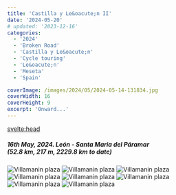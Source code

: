 ```yaml
---
title: 'Castilla y Le&oacute;n II'
date: '2024-05-20'
# updated: '2023-12-16'
categories:
  - '2024'
  - 'Broken Road'
  - 'Castilla y Le&oacute;n'
  - 'Cycle touring'
  - 'Le&oacute;n'
  - 'Meseta'
  - 'Spain'

coverImage: /images/2024/05/2024-05-14-131834.jpg
coverWidth: 16
coverHeight: 9
excerpt: 'Onward...'
---
```


<script>
	import Callout from '$lib/components/Callout.svelte'
  import Img from '$lib/components/Img.svelte'
</script>

<svelte:head>

<title>2024 Europe</title>
</svelte:head>

<section class="card">

<h5>
  	16th May, 2024.
  	Le&oacute;n - Santa Maria del P&aacute;ramar<br/>
    (52.8 km, 217 m, 2229.8 km to date)
</h5>

<Img
  src="/images/2024/05/2024-05-16-135248.jpg"
  alt="Villamanin plaza" 
/>
<Img
  src="/images/2024/05/2024-05-16-140830.jpg"
  alt="Villamanin plaza" 
/>
<Img
  src="/images/2024/05/2024-05-16-140930.jpg"
  alt="Villamanin plaza" 
/>
<Img
  src="/images/2024/05/2024-05-16-151818.jpg"
  alt="Villamanin plaza" 
/>
<Img
  src="/images/2024/05/2024-05-16-151832.jpg"
  alt="Villamanin plaza" 
/>
<Img
  src="/images/2024/05/2024-05-16-171435.jpg"
  alt="Villamanin plaza" 
/>
<Img
  src="/images/2024/05/2024-05-16-171617.jpg"
  alt="Villamanin plaza" 
/>
<Img
  src="/images/2024/05/2024-05-16-171921.jpg"
  alt="Villamanin plaza" 
/>

</section>
